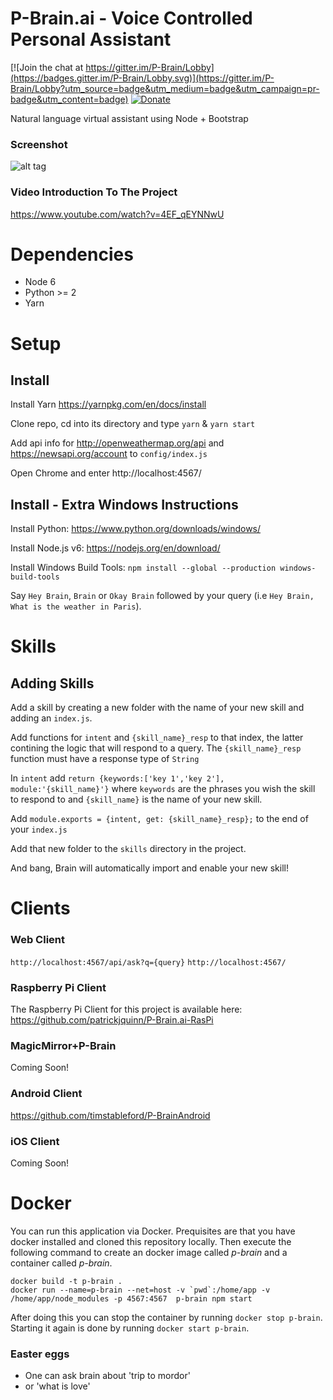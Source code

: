 # P-Brain.ai - Voice Controlled Personal Assistant

[![Join the chat at https://gitter.im/P-Brain/Lobby](https://badges.gitter.im/P-Brain/Lobby.svg)](https://gitter.im/P-Brain/Lobby?utm_source=badge&utm_medium=badge&utm_campaign=pr-badge&utm_content=badge) [![Donate](https://www.paypalobjects.com/en_US/i/btn/btn_donateCC_LG.gif)](https://www.paypal.com/cgi-bin/webscr?cmd=_donations&business=pat64%2eai%40gmail%2ecom&lc=IE&item_name=P%2dBrain%2eai&currency_code=EUR&bn=PP%2dDonationsBF%3abtn_donate_LG%2egif%3aNonHosted)

Natural language virtual assistant using Node + Bootstrap

### Screenshot

![alt tag](app_screenshot.png)

### Video Introduction To The Project

https://www.youtube.com/watch?v=4EF_qEYNNwU

# Dependencies

- Node 6
- Python >= 2
- Yarn

# Setup

## Install

Install Yarn https://yarnpkg.com/en/docs/install

Clone repo, cd into its directory and type `yarn` & `yarn start`

Add api info for http://openweathermap.org/api and https://newsapi.org/account to `config/index.js`

Open Chrome and enter http://localhost:4567/

## Install - Extra Windows Instructions

Install Python: https://www.python.org/downloads/windows/

Install Node.js v6: https://nodejs.org/en/download/

Install Windows Build Tools: `npm install --global --production windows-build-tools`


Say `Hey Brain`, `Brain` or `Okay Brain` followed by your query (i.e `Hey Brain, What is the weather in Paris`).

# Skills

## Adding Skills

Add a skill by creating a new folder with the name of your new skill and adding an `index.js`.



Add functions for `intent` and `{skill_name}_resp` to that index, the latter contining the logic that will respond to a query. The `{skill_name}_resp` function must have a response type of `String`



In `intent` add `return {keywords:['key 1','key 2'], module:'{skill_name}'}` where `keywords` are the phrases you wish the skill to respond to and `{skill_name}` is the name of your new skill.



Add `module.exports = {intent, get: {skill_name}_resp};` to the end of your `index.js`



Add that new folder to the `skills` directory in the project.



And bang, Brain will automatically import and enable your new skill!

# Clients

### Web Client
`http://localhost:4567/api/ask?q={query}`
`http://localhost:4567/`

### Raspberry Pi Client 

The Raspberry Pi Client for this project is available here: https://github.com/patrickjquinn/P-Brain.ai-RasPi

### MagicMirror+P-Brain

Coming Soon!

### Android Client

https://github.com/timstableford/P-BrainAndroid

### iOS Client

Coming Soon!

# Docker

You can run this application via Docker. Prequisites are that you have docker installed
and cloned this repository locally. Then execute the following command to create an docker image
called _p-brain_ and a container called _p-brain_.

    docker build -t p-brain .
    docker run --name=p-brain --net=host -v `pwd`:/home/app -v /home/app/node_modules -p 4567:4567  p-brain npm start

After doing this you can stop the container by running `docker stop p-brain`. Starting it again
is done by running `docker start p-brain`.

### Easter eggs

- One can ask brain about 'trip to mordor'
- or 'what is love'
